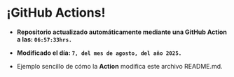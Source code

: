 # ¡GitHub Actions!
* **Repositorio actualizado automáticamente mediante una GitHub Action a las: `06:57:33hrs.`**
* **Modificado el día: `7, del mes de agosto, del año 2025.`**

* Ejemplo sencillo de cómo la **Action** modifica este archivo README.md.
